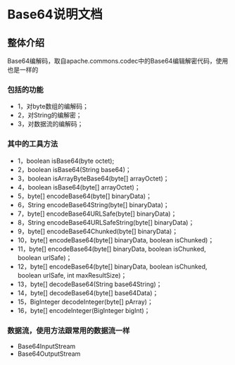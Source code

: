# Base64说明文档

## 整体介绍
Base64编解码，取自apache.commons.codec中的Base64编辑解密代码，使用也是一样的

### 包括的功能
- 1，对byte数组的编解码；
- 2，对String的编解密；
- 3，对数据流的编解码；

### 其中的工具方法
- 1，boolean isBase64(byte octet);
- 2，boolean isBase64(String base64)；
- 3，boolean isArrayByteBase64(byte[] arrayOctet)；
- 4，boolean isBase64(byte[] arrayOctet)；
- 5，byte[] encodeBase64(byte[] binaryData)；
- 6，String encodeBase64String(byte[] binaryData)；
- 7，byte[] encodeBase64URLSafe(byte[] binaryData)；
- 8，String encodeBase64URLSafeString(byte[] binaryData)；
- 9，byte[] encodeBase64Chunked(byte[] binaryData)；
- 10，byte[] encodeBase64(byte[] binaryData, boolean isChunked)；
- 11，byte[] encodeBase64(byte[] binaryData, boolean isChunked, boolean urlSafe)；
- 12，byte[] encodeBase64(byte[] binaryData, boolean isChunked, boolean urlSafe, int maxResultSize)；
- 13，byte[] decodeBase64(String base64String)；
- 14，byte[] decodeBase64(byte[] base64Data)；
- 15，BigInteger decodeInteger(byte[] pArray)；
- 16，byte[] encodeInteger(BigInteger bigInt)；

### 数据流，使用方法跟常用的数据流一样
- Base64InputStream
- Base64OutputStream


